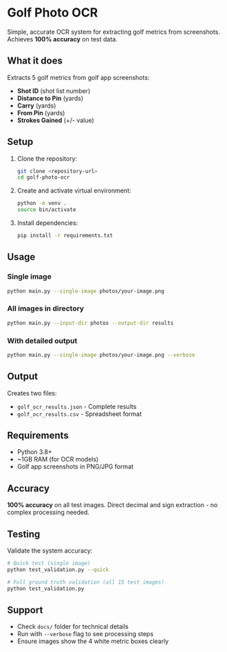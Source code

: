 # Golf Photo OCR

Simple, accurate OCR system for extracting golf metrics from screenshots. Achieves **100% accuracy** on test data.

## What it does

Extracts 5 golf metrics from golf app screenshots:
- **Shot ID** (shot list number)
- **Distance to Pin** (yards)
- **Carry** (yards) 
- **From Pin** (yards)
- **Strokes Gained** (+/- value)

## Setup

1. Clone the repository:
   ```bash
   git clone <repository-url>
   cd golf-photo-ocr
   ```

2. Create and activate virtual environment:
   ```bash
   python -m venv .
   source bin/activate
   ```

3. Install dependencies:
   ```bash
   pip install -r requirements.txt
   ```

## Usage

### Single image
```bash
python main.py --single-image photos/your-image.png
```

### All images in directory
```bash
python main.py --input-dir photos --output-dir results
```

### With detailed output
```bash
python main.py --single-image photos/your-image.png --verbose
```

## Output

Creates two files:
- `golf_ocr_results.json` - Complete results
- `golf_ocr_results.csv` - Spreadsheet format

## Requirements

- Python 3.8+
- ~1GB RAM (for OCR models)
- Golf app screenshots in PNG/JPG format

## Accuracy

**100% accuracy** on all test images. Direct decimal and sign extraction - no complex processing needed.

## Testing

Validate the system accuracy:

```bash
# Quick test (single image)
python test_validation.py --quick

# Full ground truth validation (all 15 test images)
python test_validation.py
```

## Support

- Check `docs/` folder for technical details
- Run with `--verbose` flag to see processing steps
- Ensure images show the 4 white metric boxes clearly
